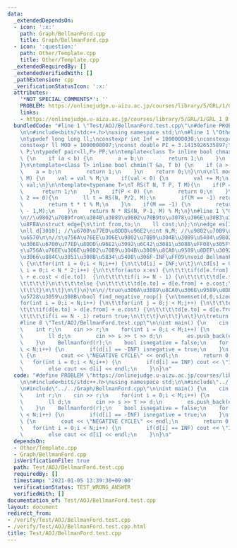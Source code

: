 ```yaml
---
data:
  _extendedDependsOn:
  - icon: ':x:'
    path: Graph/BellmanFord.cpp
    title: Graph/BellmanFord.cpp
  - icon: ':question:'
    path: Other/Template.cpp
    title: Other/Template.cpp
  _extendedRequiredBy: []
  _extendedVerifiedWith: []
  _pathExtension: cpp
  _verificationStatusIcon: ':x:'
  attributes:
    '*NOT_SPECIAL_COMMENTS*': ''
    PROBLEM: https://onlinejudge.u-aizu.ac.jp/courses/library/5/GRL/1/GRL_1_B
    links:
    - https://onlinejudge.u-aizu.ac.jp/courses/library/5/GRL/1/GRL_1_B
  bundledCode: "#line 1 \"Test/AOJ/BellmanFord.test.cpp\"\n#define PROBLEM \"https://onlinejudge.u-aizu.ac.jp/courses/library/5/GRL/1/GRL_1_B\"\
    \n\n#include<bits/stdc++.h>\nusing namespace std;\n\n#line 1 \"Other/Template.cpp\"\
    \ntypedef long long ll;\nconstexpr int Inf = 1000000030;\nconstexpr ll INF= 2000000000000000000;\n\
    constexpr ll MOD = 1000000007;\nconst double PI = 3.1415926535897;\ntypedef pair<ll,ll>\
    \ P;\ntypedef pair<ll,P> PP;\n\ntemplate<class T> inline bool chmax(T &a, T b)\
    \ {\n    if (a < b) {\n        a = b;\n        return 1;\n    }\n    return 0;\n\
    }\n\ntemplate<class T> inline bool chmin(T &a, T b) {\n    if (a > b) {\n    \
    \    a = b;\n        return 1;\n    }\n    return 0;\n}\n\n\nll mod(ll val, ll\
    \ M) {\n    val = val % M;\n    if(val < 0) {\n        val += M;\n    }\n    return\
    \ val;\n}\n\ntemplate<typename T>\nT RS(T N, T P, T M){\n    if(P == 0) {\n  \
    \      return 1;\n    }\n    if(P < 0) {\n        return 0;\n    }\n    if(P %\
    \ 2 == 0){\n        ll t = RS(N, P/2, M);\n        if(M == -1) return t * t;\n\
    \        return t * t % M;\n    }\n    if(M == -1) {\n        return N * RS(N,P\
    \ - 1,M);\n    }\n    return N * RS(N, P-1, M) % M;\n}\n#line 1 \"Graph/BellmanFord.cpp\"\
    \n//\u9802\u70B9from\u304B\u3089\u9802\u70B9to\u3078\u306E\u30B3\u30B9\u30C8cost\u306E\
    \u8FBA\nstruct edge{\n\tint from,to;\n    ll cost;\n};\n\nedge es[3010]; //\u8FBA\
    \nll d[3010]; //\u6700\u77ED\u8DDD\u96E2\nint N,M; //\u9802\u70B9\u6570\u3001\u8FBA\
    \u6570\n\n//s\u756A\u76EE\u306E\u9802\u70B9\u304B\u3089\u5404\u9802\u70B9\u3078\
    \u306E\u6700\u77ED\u8DDD\u96E2\u3092\u6C42\u3081\u308B\uFF08\u305F\u3060\u3057\
    s\u756A\u76EE\u306E\u9802\u70B9\u304B\u3089\u8CA0\u9589\u8DEF\u3092\u8FBF\u3063\
    \u3066\u884C\u3051\u308B\u5834\u5408\u306F-INF\uFF09\nvoid BellmanFord(int s)\
    \ {\n\tfor(int i = 0;i < N;i++) {\n\t\td[i] = INF;\n\t}\n\td[s] = 0;\n\tfor(int\
    \ i = 0;i < N * 2;i++) {\n\t\tfor(auto x:es) {\n\t\t\tif(d[e.from] < INF && d[e.from]\
    \ + e.cost < d[e.to])  {\n\t\t\t\tif(i >= N - 1) {\n\t\t\t\t\td[e.to] = -INF;\n\
    \t\t\t\t}\n\t\t\t\telse {\n\t\t\t\t\td[e.to] = d[e.from] + e.cost;\n\t\t\t\t}\n\
    \t\t\t}\n\t\t}\n\t}\n}\n\n//true\u306A\u3089\u8CA0\u306E\u9589\u8DEF\u304C\u5B58\
    \u5728\u3059\u308B\nbool find_negative_roop() {\n\tmemset(d,0,sizeof(d));\n\t\
    for(int i = 0;i < N;i++) {\n\t\tfor(int j = 0;j < M;j++) {\n\t\t\tedge e = es[j];\n\
    \t\t\tif(d[e.to] > d[e.from] + e.cost) {\n\t\t\t\td[e.to] = d[e.from] + e.cost;\n\
    \t\t\t\tif(i == N - 1) return true;\n\t\t\t}\n\t\t}\n\t}\n\treturn false;\n}\n\
    #line 8 \"Test/AOJ/BellmanFord.test.cpp\"\n\nint main() {\n    cin >> N >> M;\n\
    \    int r;\n    cin >> r;\n    for(int i = 0;i < M;i++) {\n        int s,t;\n\
    \        ll d;\n        cin >> s >> t >> d;\n        es.push_back(edge{s,t,d});\n\
    \    }\n    Bellmanford(r);\n    bool isnegative = false;\n    for(int i = 0;i\
    \ < N;i++) {\n        if(d[i] == -INF) isnegative = true;\n    }\n    if(isnegative)\
    \ {\n        cout << \"NEGATIVE CYCLE\" << endl;\n        return 0;\n    }\n \
    \   for(int i = 0;i < N;i++) {\n        if(d[i] == INF) cout << \"INF\" << endl;\n\
    \        else cout << d[i] << endl;\n    }\n}\n"
  code: "#define PROBLEM \"https://onlinejudge.u-aizu.ac.jp/courses/library/5/GRL/1/GRL_1_B\"\
    \n\n#include<bits/stdc++.h>\nusing namespace std;\n\n#include\"../../Other/Template.cpp\"\
    \n#include\"../../Graph/BellmanFord.cpp\"\n\nint main() {\n    cin >> N >> M;\n\
    \    int r;\n    cin >> r;\n    for(int i = 0;i < M;i++) {\n        int s,t;\n\
    \        ll d;\n        cin >> s >> t >> d;\n        es.push_back(edge{s,t,d});\n\
    \    }\n    Bellmanford(r);\n    bool isnegative = false;\n    for(int i = 0;i\
    \ < N;i++) {\n        if(d[i] == -INF) isnegative = true;\n    }\n    if(isnegative)\
    \ {\n        cout << \"NEGATIVE CYCLE\" << endl;\n        return 0;\n    }\n \
    \   for(int i = 0;i < N;i++) {\n        if(d[i] == INF) cout << \"INF\" << endl;\n\
    \        else cout << d[i] << endl;\n    }\n}\n"
  dependsOn:
  - Other/Template.cpp
  - Graph/BellmanFord.cpp
  isVerificationFile: true
  path: Test/AOJ/BellmanFord.test.cpp
  requiredBy: []
  timestamp: '2021-01-05 13:39:30+09:00'
  verificationStatus: TEST_WRONG_ANSWER
  verifiedWith: []
documentation_of: Test/AOJ/BellmanFord.test.cpp
layout: document
redirect_from:
- /verify/Test/AOJ/BellmanFord.test.cpp
- /verify/Test/AOJ/BellmanFord.test.cpp.html
title: Test/AOJ/BellmanFord.test.cpp
---
```


